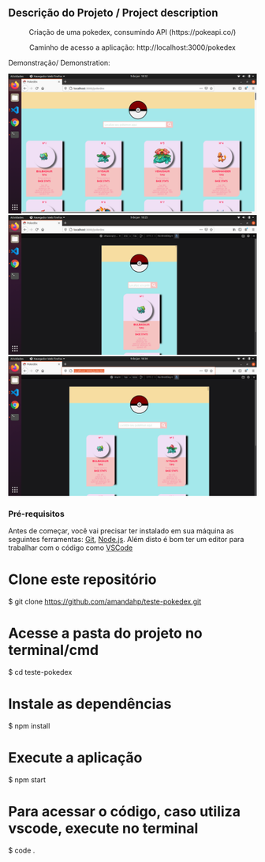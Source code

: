 ## Descrição do Projeto / Project description
<p align="center">  Criação de uma pokedex, consumindo API (https://pokeapi.co/)</p>
<p align="center">Caminho de acesso a aplicação: http://localhost:3000/pokedex</p>
<p>Demonstração/ Demonstration:</p>
<img src="src/utils/aplicação/Captura de tela de 2021-01-09 18-32-57.png" alt="responsive design"></img>
<img src="src/utils/aplicação/Captura de tela de 2021-01-09 18-25-21.png" alt="responsive design"></img>
<img src="src/utils/aplicação/Captura de tela de 2021-01-09 18-34-59.png" alt="responsive design"></img>

### Pré-requisitos

Antes de começar, você vai precisar ter instalado em sua máquina as seguintes ferramentas:
[Git](https://git-scm.com), [Node.js](https://nodejs.org/en/). 
Além disto é bom ter um editor para trabalhar com o código como [VSCode](https://code.visualstudio.com/)

# Clone este repositório
$ git clone <https://github.com/amandahp/teste-pokedex.git>

# Acesse a pasta do projeto no terminal/cmd
$ cd teste-pokedex

# Instale as dependências
$ npm install

# Execute a aplicação
$ npm start

# Para acessar o código, caso utiliza vscode, execute no terminal
$ code .